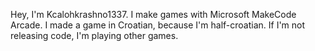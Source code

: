 Hey, I'm Kcalohkrashno1337.
I make games with Microsoft MakeCode Arcade.
I made a game in Croatian, because I'm half-croatian.
If I'm not releasing code, I'm playing other games.
